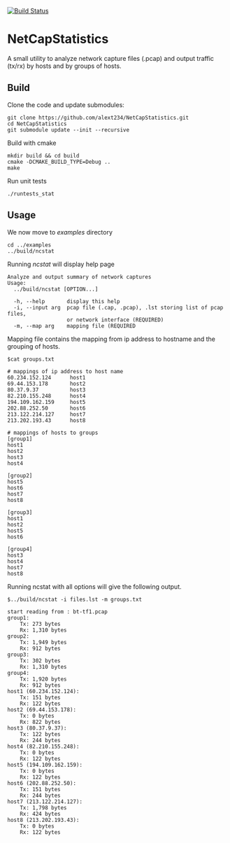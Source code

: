 [![Build Status](https://travis-ci.org/alext234/NetCapStatistics.svg?branch=master)](https://travis-ci.org/alext234/NetCapStatistics)

# NetCapStatistics
A small utility to analyze network capture files (.pcap) and output traffic (tx/rx) by hosts and by groups of hosts.


## Build

Clone the code and update submodules:
```
git clone https://github.com/alext234/NetCapStatistics.git
cd NetCapStatistics
git submodule update --init --recursive
```

Build with cmake
```
mkdir build && cd build
cmake -DCMAKE_BUILD_TYPE=Debug ..
make

```

Run unit tests 
```
./runtests_stat

```


## Usage

We now move to *examples* directory
```
cd ../examples
../build/ncstat
```
Running *ncstat* will display help page
```
Analyze and output summary of network captures
Usage:
  ../build/ncstat [OPTION...]

  -h, --help       display this help
  -i, --input arg  pcap file (.cap, .pcap), .lst storing list of pcap files,
                   or network interface (REQUIRED)
  -m, --map arg    mapping file (REQUIRED
```


Mapping file contains the mapping from ip address to hostname and the grouping of hosts.

```
$cat groups.txt 

# mappings of ip address to host name
60.234.152.124      host1  
69.44.153.178       host2
80.37.9.37          host3
82.210.155.248      host4
194.109.162.159     host5
202.88.252.50       host6
213.122.214.127     host7
213.202.193.43      host8

# mappings of hosts to groups
[group1]
host1 
host2
host3
host4

[group2]
host5
host6
host7
host8

[group3]
host1
host2
host5
host6

[group4]
host3
host4
host7
host8
```

Running ncstat with all options will give the following output.

```
$../build/ncstat -i files.lst -m groups.txt 

start reading from : bt-tf1.pcap
group1:
	Tx: 273 bytes
	Rx: 1,310 bytes
group2:
	Tx: 1,949 bytes
	Rx: 912 bytes
group3:
	Tx: 302 bytes
	Rx: 1,310 bytes
group4:
	Tx: 1,920 bytes
	Rx: 912 bytes
host1 (60.234.152.124):
	Tx: 151 bytes
	Rx: 122 bytes
host2 (69.44.153.178):
	Tx: 0 bytes
	Rx: 822 bytes
host3 (80.37.9.37):
	Tx: 122 bytes
	Rx: 244 bytes
host4 (82.210.155.248):
	Tx: 0 bytes
	Rx: 122 bytes
host5 (194.109.162.159):
	Tx: 0 bytes
	Rx: 122 bytes
host6 (202.88.252.50):
	Tx: 151 bytes
	Rx: 244 bytes
host7 (213.122.214.127):
	Tx: 1,798 bytes
	Rx: 424 bytes
host8 (213.202.193.43):
	Tx: 0 bytes
	Rx: 122 bytes
```


